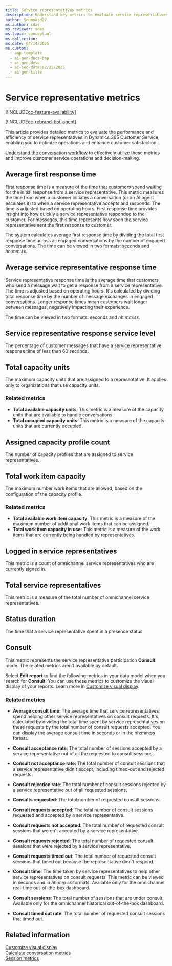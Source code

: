 ```yaml
---
title: Service representatives metrics
description: Understand key metrics to evaluate service representatives' performance, optimize operations, and enhance customer satisfaction in customer service.
author: Soumyasd27
ms.author: sdas
ms.reviewer: sdas
ms.topic: conceptual
ms.collection:
ms.date: 04/14/2025
ms.custom:
  - bap-template
  - ai-gen-docs-bap
  - ai-gen-desc
  - ai-seo-date:02/25/2025
  - ai-gen-title
---
```


# Service representative metrics

[!INCLUDE[cc-feature-availability](../../includes/cc-feature-availability.md)]

[!INCLUDE[cc-rebrand-bot-agent](../../includes/cc-rebrand-bot-agent.md)]

This article provides detailed metrics to evaluate the performance and efficiency of service representatives in Dynamics 365 Customer Service, enabling you to optimize operations and enhance customer satisfaction.

[Understand the conversation workflow](overview-analytics-data-model.md#understand-the-conversation-workflow) to effectively utilize these metrics and improve customer service operations and decision-making.

## Average first response time

First response time is a measure of the time that customers spend waiting for the initial response from a service representative. This metric measures the time from when a customer initiates a conversation (or an AI agent escalates it) to when a service representative accepts and responds. The time is adjusted based on operating hours. First response time provides insight into how quickly a service representative responded to the customer. For messages, this time represents how soon the service representative sent the first response to customer. 

The system calculates average first response time by dividing the total first response time across all engaged conversations by the number of engaged conversations. The time can be viewed in two formats: seconds and *hh:mm:ss*.

## Average service representative response time

Service representative response time is the average time that customers who send a message wait to get a response from a service representative. The time is adjusted based on operating hours. It's calculated by dividing total response time by the number of message exchanges in engaged conversations. Longer response times mean customers wait longer between messages, negatively impacting their experience.

The time can be viewed in two formats: seconds and *hh:mm:ss*.

## Service representative response service level

The percentage of customer messages that have a service representative response time of less than 60 seconds.

## Total capacity units

The maximum capacity units that are assigned to a representative. It applies only to organizations that use capacity units.

### Related metrics

- **Total available capacity units**: This metric is a measure of the capacity units that are available to handle conversations.
- **Total occupied capacity units**: This metric is a measure of the capacity units that are currently occupied.

## Assigned capacity profile count

The number of capacity profiles that are assigned to service representatives. 

## Total work item capacity

The maximum number work items that are allowed, based on the configuration of the capacity profile.

### Related metrics

- **Total available work item capacity**: This metric is a measure of the maximum number of additional work items that can be assigned.
- **Total work item capacity in use**: This metric is a measure of the work items that are currently being handled by representatives.

## Logged in service representatives

This metric is a count of omnichannel service representatives who are currently signed in.

## Total service representatives

This metric is a measure of the total number of omnichannel service representatives.

## Status duration

The time that a service representative spent in a presence status.

## Consult

This metric represents the service representative participation **Consult** mode. The related metrics aren't available by default. 

Select **Edit report** to find the following metrics in your data model when you search for **Consult**. You can use these metrics to customize the visual display of your reports. Learn more in [Customize visual display](customize-reports.md#customize-visual-display).

### Related metrics

- **Average consult time**: The average time that service representatives spend helping other service representatives on consult requests. It's calculated by dividing the total time spent by service representatives on these requests by the total number of consult requests accepted. You can display the average consult time in seconds or in the hh:mm:ss format.

- **Consult acceptance rate**: The total number of sessions accepted by a service representative out of all the requested to consult sessions.

- **Consult not acceptance rate**: The total number of consult sessions that a service representative didn't accept, including timed-out and rejected requests.

- **Consult rejection rate**: The total number of consult sessions rejected by a service representative out of all requested sessions.

- **Consults requested**: The total number of requested consult sessions.

- **Consult requests accepted**:
The total number of consult sessions requested and accepted by a service representative.

- **Consult requests not accepted**: The total number of requested consult sessions that weren't accepted by a service representative.

- **Consult requests rejected**: The total number of requested consult sessions that were rejected by a service representative.

- **Consult requests timed out**: The total number of requested consult sessions that timed out because the representative didn't respond.

- **Consult time**: The time taken by service representatives to help other service representatives on consult requests. This metric can be viewed in seconds and in *hh:mm:ss* formats. Available only for the omnichannel real-time out-of-the-box dashboard.

- **Consult sessions**: The total number of sessions that are under consult. Available only for the omnichannel historical out-of-the-box dashboard.

- **Consult timed out rate**: The total number of requested consult sessions that timed out.

## Related information

[Customize visual display](customize-reports.md#customize-visual-display)  
[Calculate conversation metrics](../develop/calculate-conversation-metrics.md#calculate-conversation-metrics)  
[Session metrics](session-metrics.md#session-metrics)


